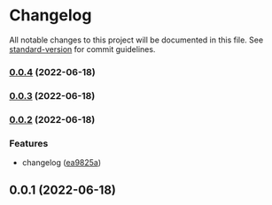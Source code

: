 # Changelog

All notable changes to this project will be documented in this file. See [standard-version](https://github.com/conventional-changelog/standard-version) for commit guidelines.

### [0.0.4](https://github.com/rzhAvenir/taro-vue3-template/compare/v0.0.3...v0.0.4) (2022-06-18)

### [0.0.3](https://github.com/rzhAvenir/taro-vue3-template/compare/v0.0.2...v0.0.3) (2022-06-18)

### [0.0.2](https://github.com/rzhAvenir/taro-vue3-template/compare/v0.0.1...v0.0.2) (2022-06-18)


### Features

* changelog ([ea9825a](https://github.com/rzhAvenir/taro-vue3-template/commit/ea9825a5ef2e8bd3de17a7f0386aa62dafc92735))

## 0.0.1 (2022-06-18)
